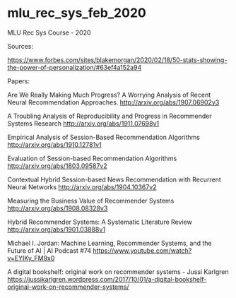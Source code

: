# mlu_rec_sys_feb_2020
MLU Rec Sys Course - 2020

Sources:

https://www.forbes.com/sites/blakemorgan/2020/02/18/50-stats-showing-the-power-of-personalization/#63ef4a152a94

Papers:

Are We Really Making Much Progress? A Worrying Analysis of Recent Neural Recommendation Approaches.
http://arxiv.org/abs/1907.06902v3

A Troubling Analysis of Reproducibility and Progress in Recommender Systems Research
http://arxiv.org/abs/1911.07698v1

Empirical Analysis of Session-Based Recommendation Algorithms
http://arxiv.org/abs/1910.12781v1

Evaluation of Session-based Recommendation Algorithms
http://arxiv.org/abs/1803.09587v2

Contextual Hybrid Session-based News Recommendation with Recurrent Neural Networks
http://arxiv.org/abs/1904.10367v2

Measuring the Business Value of Recommender Systems
http://arxiv.org/abs/1908.08328v3

Hybrid Recommender Systems: A Systematic Literature Review
http://arxiv.org/abs/1901.03888v1

Michael I. Jordan: Machine Learning, Recommender Systems, and the Future of AI | AI Podcast #74
https://www.youtube.com/watch?v=EYIKy_FM9x0

A digital bookshelf: original work on recommender systems - Jussi Karlgren
https://jussikarlgren.wordpress.com/2017/10/01/a-digital-bookshelf-original-work-on-recommender-systems/